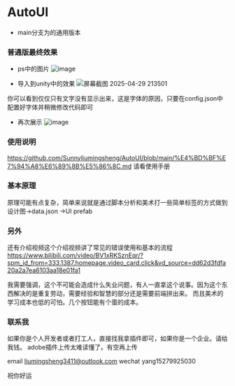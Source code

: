 # AutoUI

- main分支为的通用版本

### 普通版最终效果
- ps中的图片
![image](https://github.com/user-attachments/assets/49496d06-3c94-42a0-bc0c-aef3dcaa512f)

- 导入到unity中的效果
![屏幕截图 2025-04-29 213501](https://github.com/user-attachments/assets/5c33627f-9dce-4a61-afc2-a21f933076e3)

你可以看到仅仅只有文字没有显示出来，这是字体的原因，只要在config.json中配置好字体并稍微修改代码即可
- 再次展示
![image](https://github.com/user-attachments/assets/eac5866f-1676-435b-8a6f-a584835ec63d)

### 使用说明
https://github.com/Sunnyliumingsheng/AutoUI/blob/main/%E4%BD%BF%E7%94%A8%E6%89%8B%E5%86%8C.md
请看使用手册

### 基本原理
原理可能有点复杂，简单来说就是通过脚本分析和美术打一些简单标签的方式做到
设计图->data.json ->UI prefab

### 另外
还有介绍视频这个介绍视频讲了常见的错误使用和基本的流程
https://www.bilibili.com/video/BV1xRKSznEqr/?spm_id_from=333.1387.homepage.video_card.click&vd_source=dd62d3fdfa20a2a7ea6103aa18e01fa1

我需要强调，这个不可能会造成什么失业问题，有人一直拿这个说事。因为这个东西解决的是重复劳动，需要经验和智慧的部分还是需要前端拼出来。
而且美术的学习成本也低的可怕。几个按钮能有个蛋的成本。

### 联系我
如果你是个人开发者或者打工人，直接找我拿插件即可，如果你是一个企业。请给我钱。
adobe插件上传太难读懂了。有空再上传

email liumingsheng3411@outlook.com
wechat yang15279925030

祝你好运 
